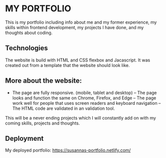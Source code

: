 # MY PORTFOLIO

This is my portfolio including info about me and my former experience, my skills within frontend development, my projects I have done, and my thoughts about coding.

## Technologies
The website is build with HTML and CSS flexbox and Jacascript. It was created out from a template that the website should look like. 

## More about the website:
   - The page are fully responsive. (mobile, tablet and desktop) 
   – The page looks and function the same on Chrome, Firefox, and Edge
   – The page work well for people that uses screen readers and keyboard navigation
   – The HTML code are validated in an validation tool.

This will be a never ending projects which I will constantly add on with my coming skills, projects and thoughts.

## Deployment
My deployed portfolio: https://susannas-portfolio.netlify.com/
